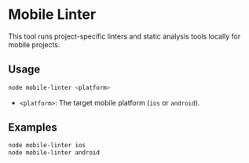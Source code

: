 # Mobile Linter

This tool runs project-specific linters and static analysis tools locally for mobile projects.

## Usage

```bash
node mobile-linter <platform>
```

-   `<platform>`: The target mobile platform (`ios` or `android`).

## Examples

```bash
node mobile-linter ios
node mobile-linter android
```
